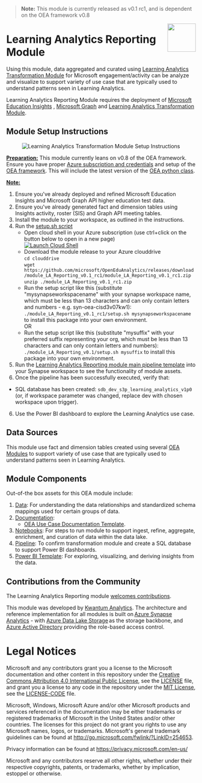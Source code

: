 > **Note:** This module is currently released as v0.1 rc1, and is dependent on the OEA framework v0.8

<img align="right" height="75" src="https://github.com/microsoft/OpenEduAnalytics/blob/main/docs/pics/oea-logo-nobg.png">

# Learning Analytics Reporting Module

Using this module, data aggregated and curated using [Learning Analytics Transformation Module](https://github.com/microsoft/OpenEduAnalytics/blob/main/modules/module_catalog/Transformation/) for Microsoft engagement/activity can be analyze and visualize to support variety of use case that are typically used to understand patterns seen in Learning Analytics.

Learning Analytics Reporting Module requires the deployment of [Microsoft Education Insights](https://github.com/microsoft/OpenEduAnalytics/tree/main/modules/module_catalog/Microsoft_Education_Insights) , [Microsoft Graph](https://github.com/microsoft/OpenEduAnalytics/tree/main/modules/module_catalog/Microsoft_Graph) and [Learning Analytics Transformation Module](https://github.com/microsoft/OpenEduAnalytics/blob/main/modules/module_catalog/Transformation/).


## Module Setup Instructions

<p align="center">
  <img src="https://github.com/microsoft/OpenEduAnalytics/blob/main/modules/module_catalog/Reporting/Learning_Analytics/docs/images/v0.1/LA_Reporting_module_v0.1_setup_instructions.png" alt="Learning Analytics Transformation Module Setup Instructions"/>
</p>

<ins><strong>Preparation:</ins></strong> This module currently leans on v0.8 of the OEA framework. Ensure you have proper [Azure subscription and credentials](https://github.com/microsoft/OpenEduAnalytics/tree/main/framework) and setup of the [OEA framework](https://github.com/microsoft/OpenEduAnalytics/tree/main/framework#setup-of-framework-assets). This will include the latest version of the [OEA python class](https://github.com/microsoft/OpenEduAnalytics/blob/main/framework/synapse/notebook/OEA_py.ipynb). 

<ins><strong>Note:</ins></strong> 

1. Ensure you've already deployed and refined Microsoft Education Insights and Microsoft Graph API higher education test data.
2. Ensure you've already generated fact and dimension tables using Insights activity, roster (SIS) and Graph API meeting tables.
2. Install the module to your workspace, as outlined in the instructions.
3. Run the [setup.sh script](https://github.com/microsoft/OpenEduAnalytics/blob/main/modules/module_catalog/Reporting/Learning_Analytics/setup.sh)
    * Open cloud shell in your Azure subscription (use ctrl+click on the button below to open in a new page)\
[![Launch Cloud Shell](https://azurecomcdn.azureedge.net/mediahandler/acomblog/media/Default/blog/launchcloudshell.png "Launch Cloud Shell")](https://shell.azure.com/bash)
    * Download the module release to your Azure clouddrive \
`cd clouddrive`\
`wget https://github.com/microsoft/OpenEduAnalytics/releases/download/module_LA_Reporting_v0.1_rc1/module_LA_Reporting_v0.1_rc1.zip`\
`unzip ./module_LA_Reporting_v0.1_rc1.zip`
    * Run the setup script like this (substitute "mysynapseworkspacename" with your synapse workspace name, which must be less than 13 characters and can only contain letters and numbers - e.g. syn-oea-cisd3v07kw1): \
`./module_LA_Reporting_v0.1_rc1/setup.sh mysynapseworkspacename` to install this package into your own environment.
<br>OR</br>
    * Run the setup script like this (substitute "mysuffix" with your preferred suffix representing your org, which must be less than 13 characters and can only contain letters and numbers): \
`./module_LA_Reporting_v0.1/setup.sh mysuffix` to install this package into your own environment.
4. Run the [Learning Analytics Reporting module main pipeline template](https://github.com/microsoft/OpenEduAnalytics/blob/main/modules/module_catalog/Reporting/Learning_Analytics/pipeline) into your Synapse workspace to see the functionality of module assets.
5. Once the pipeline has been successfully executed, verify that:
- SQL database has been created: ```sdb_dev_s3p_learning_analytics_v1p0``` (or, if workspace parameter was changed, replace dev with chosen workspace upon trigger).
6. Use the Power BI dashboard to explore the Learning Analytics use case.

## Data Sources

This module use fact and dimension tables created using several [OEA Modules](https://github.com/microsoft/OpenEduAnalytics/tree/main/modules) to support variety of use case that are typically used to understand patterns seen in Learning Analytics. 


## Module Components
Out-of-the box assets for this OEA module include: 
1. [Data](https://github.com/microsoft/OpenEduAnalytics/tree/main/packages/package_catalog/Learning_Analytics/data): For understanding the data relationships and standardized schema mappings used for certain groups of data.
2. [Documentation](https://github.com/microsoft/OpenEduAnalytics/tree/main/packages/package_catalog/Learning_Analytics/docs): 
      * [OEA Use Case Documentation Template](https://github.com/microsoft/OpenEduAnalytics/blob/main/docs/use_cases/Open_Education_Analytics_Use_Case_Template_v3.docx). 
3. [Notebooks](https://github.com/microsoft/OpenEduAnalytics/blob/main/modules/module_catalog/Reporting/Learning_Analytics/notebooks): For steps to run module to support ingest, refine, aggregate, enrichment, and curation of data within the data lake.
4. [Pipeline](https://github.com/microsoft/OpenEduAnalytics/blob/main/modules/module_catalog/Transformation/Learning_Analytics/pipeline): To confirm transformation module and create a SQL database to support Power BI dashboards.
5. [Power BI Template](https://github.com/microsoft/OpenEduAnalytics/tree/main/packages/package_catalog/Learning_Analytics/powerbi): For exploring, visualizing, and deriving insights from the data.

## Contributions from the Community
 
The Learning Analytics Reporting module [welcomes contributions](https://github.com/microsoft/OpenEduAnalytics/blob/main/docs/license/CONTRIBUTING.md).

This module was developed by [Kwantum Analytics](https://www.kwantumedu.com/). The architecture and reference implementation for all modules is built on [Azure Synapse Analytics](https://azure.microsoft.com/en-us/services/synapse-analytics/) - with [Azure Data Lake Storage](https://docs.microsoft.com/en-us/azure/storage/blobs/data-lake-storage-introduction) as the storage backbone,  and [Azure Active Directory](https://azure.microsoft.com/en-us/services/active-directory/) providing the role-based access control.

# Legal Notices
Microsoft and any contributors grant you a license to the Microsoft documentation and other content
in this repository under the [Creative Commons Attribution 4.0 International Public License](https://creativecommons.org/licenses/by/4.0/legalcode),
see the [LICENSE](https://github.com/microsoft/OpenEduAnalytics/blob/main/docs/license/LICENSE) file, and grant you a license to any code in the repository under the [MIT License](https://opensource.org/licenses/MIT), see the
[LICENSE-CODE](LICENSE-CODE) file.

Microsoft, Windows, Microsoft Azure and/or other Microsoft products and services referenced in the documentation
may be either trademarks or registered trademarks of Microsoft in the United States and/or other countries.
The licenses for this project do not grant you rights to use any Microsoft names, logos, or trademarks.
Microsoft's general trademark guidelines can be found at http://go.microsoft.com/fwlink/?LinkID=254653.

Privacy information can be found at https://privacy.microsoft.com/en-us/

Microsoft and any contributors reserve all other rights, whether under their respective copyrights, patents,
or trademarks, whether by implication, estoppel or otherwise.